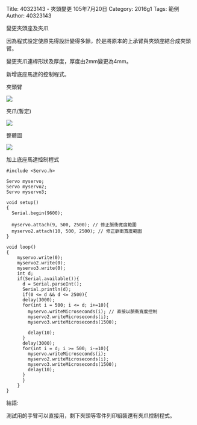 Title: 40323143 -  夾頭變更  105年7月20日
Category: 2016g1
Tags: 範例
Author: 40323143

變更夾頭座及夾爪
<!-- PELICAN_END_SUMMARY -->

因為程式設定使原先得設計變得多餘，於是將原本的上承臂與夾頭座結合成夾頭臂。

變更夾爪連桿形狀及厚度，厚度由2mm變更為4mm。

新增底座馬達的控制程式。

夾頭臂

<img src="http://i.imgur.com/5o6FJEr.png">

夾爪(暫定)

<img src="http://i.imgur.com/EvrtHSO.png">

整體圖

<img src="http://i.imgur.com/aVhFNfe.png">


加上底座馬達控制程式

    #include <Servo.h> 
    
    Servo myservo;
    Servo myservo2;
    Servo myservo3;
    
    void setup() 
    { 
      Serial.begin(9600);
      
      myservo.attach(9, 500, 2500); // 修正脈衝寬度範圍
      myservo2.attach(10, 500, 2500); // 修正脈衝寬度範圍
    } 
    
    void loop() 
    { 
        myservo.write(0);
        myservo2.write(0); 
        myservo3.write(0); 
        int d;
        if(Serial.available()){
          d = Serial.parseInt();
          Serial.println(d);   
          if(0 <= d && d <= 2500){
          delay(3000);
          for(int i = 500; i <= d; i+=10){
            myservo.writeMicroseconds(i); // 直接以脈衝寬度控制
            myservo2.writeMicroseconds(i);
            myservo3.writeMicroseconds(1500);
            
            delay(10);
          }
          delay(3000);
          for(int i = d; i >= 500; i-=10){
            myservo.writeMicroseconds(i);
            myservo2.writeMicroseconds(i);
            myservo3.writeMicroseconds(1500);
            delay(10);
          }
          }
        }
    }
    
結語:

測試用的手臂可以直接用，剩下夾頭等零件列印組裝還有夾爪控制程式。

  




